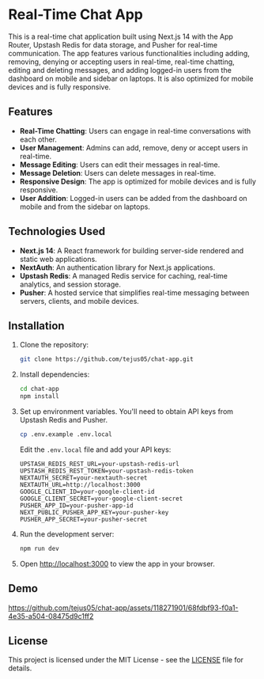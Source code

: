 # Real-Time Chat App

This is a real-time chat application built using Next.js 14 with the App Router, Upstash Redis for data storage, and Pusher for real-time communication. The app features various functionalities including adding, removing, denying or accepting users in real-time, real-time chatting, editing and deleting messages, and adding logged-in users from the dashboard on mobile and sidebar on laptops. It is also optimized for mobile devices and is fully responsive.

## Features

- **Real-Time Chatting**: Users can engage in real-time conversations with each other.
- **User Management**: Admins can add, remove, deny or accept users in real-time.
- **Message Editing**: Users can edit their messages in real-time.
- **Message Deletion**: Users can delete messages in real-time.
- **Responsive Design**: The app is optimized for mobile devices and is fully responsive.
- **User Addition**: Logged-in users can be added from the dashboard on mobile and from the sidebar on laptops.

## Technologies Used

- **Next.js 14**: A React framework for building server-side rendered and static web applications.
- **NextAuth**: An authentication library for Next.js applications.
- **Upstash Redis**: A managed Redis service for caching, real-time analytics, and session storage.
- **Pusher**: A hosted service that simplifies real-time messaging between servers, clients, and mobile devices.

## Installation

1. Clone the repository:

    ```bash
    git clone https://github.com/tejus05/chat-app.git
    ```

2. Install dependencies:

    ```bash
    cd chat-app
    npm install
    ```

3. Set up environment variables. You'll need to obtain API keys from Upstash Redis and Pusher.

    ```bash
    cp .env.example .env.local
    ```

    Edit the `.env.local` file and add your API keys:

    ```plaintext
    UPSTASH_REDIS_REST_URL=your-upstash-redis-url
    UPSTASH_REDIS_REST_TOKEN=your-upstash-redis-token
    NEXTAUTH_SECRET=your-nextauth-secret
    NEXTAUTH_URL=http://localhost:3000
    GOOGLE_CLIENT_ID=your-google-client-id
    GOOGLE_CLIENT_SECRET=your-google-client-secret
    PUSHER_APP_ID=your-pusher-app-id
    NEXT_PUBLIC_PUSHER_APP_KEY=your-pusher-key
    PUSHER_APP_SECRET=your-pusher-secret
    ```

4. Run the development server:

    ```bash
    npm run dev
    ```

5. Open [http://localhost:3000](http://localhost:3000) to view the app in your browser.

## Demo





https://github.com/tejus05/chat-app/assets/118271901/68fdbf93-f0a1-4e35-a504-08475d9c1ff2





## License

This project is licensed under the MIT License - see the [LICENSE](https://github.com/git/git-scm.com/blob/main/MIT-LICENSE.txt) file for details.
